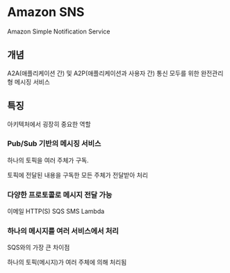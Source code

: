 # Amazon SNS

Amazon Simple Notification Service

## 개념
A2A(애플리케이션 간) 및 A2P(애플리케이션과 사용자 간) 통신 모두를 위한 완전관리형 메시징 서비스

## 특징
아키텍처에서 굉장히 중요한 역할

### Pub/Sub 기반의 메시징 서비스

하나의 토픽을 여러 주체가 구독.

토픽에 전달된 내용을 구독한 모든 주체가 전달받아 처리

### 다양한 프로토콜로 메시지 전달 가능
이메일
HTTP(S)
SQS
SMS
Lambda

### 하나의 메시지를 여러 서비스에서 처리
SQS와의 가장 큰 차이점

하나의 토픽(메시지)가 여러 주체에 의해 처리됨


